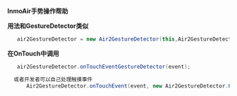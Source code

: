 **InmoAir手势操作帮助**<br>

**用法和GestureDetector类似**<br>
  ```java
     air2GestureDetector = new Air2GestureDetector(this,Air2GestureDetector.OnLeftTpGestureListener(),this,Air2GestureDetector.OnRightTpGestureListener());
```
**在OnTouch中调用**<br>
  ```java
     air2GestureDetector.onTouchEventGestureDetector(event);

    或者开发者可以自己处理触摸事件 
        Air2GestureDetector.onTouchEvent(event, new Air2GestureDetector.OnTpTouchEventListener());
```